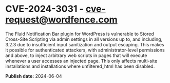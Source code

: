 # CVE-2024-3031 - cve-request@wordfence.com

The Fluid Notification Bar plugin for WordPress is vulnerable to Stored Cross-Site Scripting via admin settings in all versions up to, and including, 3.2.3 due to insufficient input sanitization and output escaping. This makes it possible for authenticated attackers, with administrator-level permissions and above, to inject arbitrary web scripts in pages that will execute whenever a user accesses an injected page. This only affects multi-site installations and installations where unfiltered_html has been disabled.

**Publish date:** 2024-06-04
